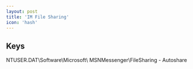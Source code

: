 ```yaml
---
layout: post
title: 'IM File Sharing'
icon: 'hash'
---
```


## Keys

NTUSER.DAT\Software\Microsoft\ MSNMessenger\FileSharing - Autoshare

